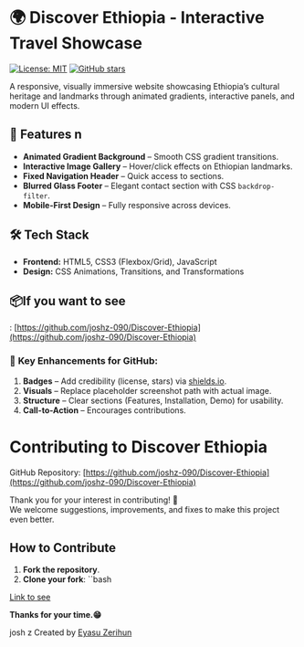 # 🌍 Discover Ethiopia - Interactive Travel Showcase  

[![License: MIT](https://img.shields.io/badge/License-MIT-yellow.svg)](https://opensource.org/licenses/MIT) 
[![GitHub stars](https://img.shields.io/github/stars/Joshz-090/discover-ethiopia?style=social)](https://github.com/Joshz-090/discover-ethiopia)  

A responsive, visually immersive website showcasing Ethiopia’s cultural heritage and landmarks through animated gradients, interactive panels, and modern UI effects.  


## 🚀 Features  n
- **Animated Gradient Background** – Smooth CSS gradient transitions.  
- **Interactive Image Gallery** – Hover/click effects on Ethiopian landmarks.  
- **Fixed Navigation Header** – Quick access to sections.  
- **Blurred Glass Footer** – Elegant contact section with CSS `backdrop-filter`.  
- **Mobile-First Design** – Fully responsive across devices.  

## 🛠️ Tech Stack  
- **Frontend:** HTML5, CSS3 (Flexbox/Grid), JavaScript  
- **Design:** CSS Animations, Transitions, and Transformations  

## 📦If you want to see

 : [https://github.com/joshz-090/Discover-Ethiopia](https://github.com/joshz-090/Discover-Ethiopia)

### 📌 **Key Enhancements for GitHub:**  
1. **Badges** – Add credibility (license, stars) via [shields.io](https://shields.io).  
2. **Visuals** – Replace placeholder screenshot path with actual image.  
3. **Structure** – Clear sections (Features, Installation, Demo) for usability.  
4. **Call-to-Action** – Encourages contributions.  

# Contributing to Discover Ethiopia

GitHub Repository: [https://github.com/joshz-090/Discover-Ethiopia](https://github.com/joshz-090/Discover-Ethiopia)

Thank you for your interest in contributing! 🎉  
We welcome suggestions, improvements, and fixes to make this project even better.

## How to Contribute

1. **Fork the repository**.
2. **Clone your fork**:
``bash

[Link to see](https://joshz-090.github.io/Discover-Ethiopia/)


**Thanks for your time.😁**

josh z
Created by [Eyasu Zerihun](https://github.com/Joshz-090) 
